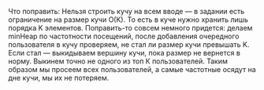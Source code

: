 Что поправить:
Нельзя строить кучу на всем вводе — в задании есть ограничение на размер кучи O(K). То есть в куче нужно хранить лишь порядка K элементов. Поправить-то совсем немного придется: делаем minHeap по частотности посещений, после добавления очередного пользователя в кучу проверяем, не стал ли размер кучи превышать K. Если стал — выкидываем вершину кучи, пока размер не вернется в норму. Выкинем точно не одного из топ К пользователей. Таким образом мы просеем всех пользователей, а самые частотные осядут на дне кучи, мы их не потеряем.

